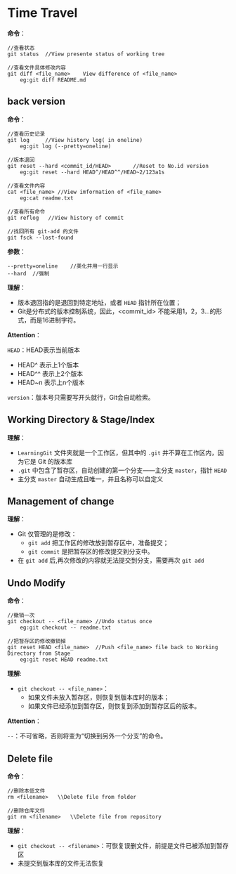 # Time Travel

**命令**：

```
//查看状态
git status	//View presente status of working tree

//查看文件具体修改内容
git diff <file_name>	View difference of <file_name>
	eg:git diff README.md
```

## back version

**命令**：

```
//查看历史记录
git log		//View history log( in oneline)
	eg:git log (--pretty=oneline)

//版本退回
git reset --hard <commit_id/HEAD>		//Reset to No.id version  
	eg:git reset --hard HEAD^/HEAD^^/HEAD~2/123a1s

//查看文件内容
cat <file_name>	//View imformation of <file_name>
	eg:cat readme.txt
	
//查看所有命令
git reflog	 //View history of commit

//找回所有 git-add 的文件
git fsck --lost-found
```

**参数**：

```
--pretty=oneline	//美化并用一行显示
--hard	//强制
```

**理解**：

- 版本退回指的是退回到特定地址，或者 `HEAD` 指针所在位置；
- Git是分布式的版本控制系统，因此，\<commit_id> 不能采用1，2，3…的形式，而是16进制字符。

**Attention**：

`HEAD`：HEAD表示当前版本
  - HEAD\^ 表示上1个版本
  - HEAD^^ 表示上2个版本
  - HEAD~n 表示上n个版本

`version`：版本号只需要写开头就行，Git会自动检索。

## Working Directory & Stage/Index

**理解**：

- `LearningGit` 文件夹就是一个工作区，但其中的 `.git` 并不算在工作区内，因为它是 Git 的版本库
- `.git` 中包含了暂存区，自动创建的第一个分支——主分支 `master`，指针 `HEAD`
- 主分支 `master` 自动生成且唯一，并且名称可以自定义

## Management of change

**理解**：

- Git 仅管理的是修改：
  - `git add` 把工作区的修改放到暂存区中，准备提交；
  - `git commit` 是把暂存区的修改提交到分支中。
- 在 `git add` 后,再次修改的内容就无法提交到分支，需要再次 `git add`

## Undo Modify

**命令**：

```
//撤销一次
git checkout -- <file_name>	//Undo status once
	eg:git checkout -- readme.txt
	
//把暂存区的修改撤销掉
git reset HEAD <file_name>	//Push <file_name> file back to Working Directory from Stage
	eg:git reset HEAD readme.txt
```

**理解**:

- `git checkout -- <file_name>`：
  - 如果文件未放入暂存区，则恢复到版本库时的版本；
  - 如果文件已经添加到暂存区，则恢复到添加到暂存区后的版本。

**Attention**：

`--`：不可省略，否则将变为“切换到另外一个分支”的命令。

## Delete file

**命令**：

```
//删除本低文件
rm <filename>	\\Delete file from folder

//删除仓库文件
git rm <filename>	\\Delete file from repository 
```

**理解**：

- `git checkout -- <filename>`：可恢复误删文件，前提是文件已被添加到暂存区
- 未提交到版本库的文件无法恢复
